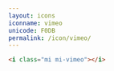 ```yaml
---
layout: icons
iconname: vimeo
unicode: F0DB
permalink: /icon/vimeo/
---
```


``` html
<i class="mi mi-vimeo"></i>
```

